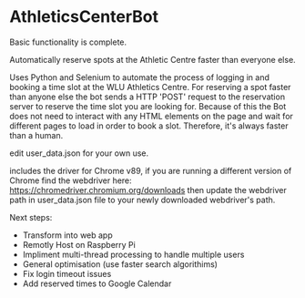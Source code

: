 # AthleticsCenterBot
Basic functionality is complete.

Automatically reserve spots at the Athletic Centre faster than everyone else.

Uses Python and Selenium to automate the process of logging in and booking a time slot at the WLU Athletics Centre.
For reserving a spot faster than anyone else the bot sends a HTTP 'POST' request to the reservation server to reserve the time slot you are looking for.
Because of this the Bot does not need to interact with any HTML elements on the page and wait for different pages to load in order to book a slot.
Therefore, it's always faster than a human.

edit user_data.json for your own use.

includes the driver for Chrome v89, if you are running a different version of Chrome find the webdriver here: https://chromedriver.chromium.org/downloads then update the webdriver path in user_data.json file to your newly downloaded webdriver's path.


Next steps:
 - Transform into web app
 - Remotly Host on Raspberry Pi
 - Impliment multi-thread processing to handle multiple users
 - General optimisation (use faster search algorithims)
 - Fix login timeout issues
 - Add reserved times to Google Calendar
